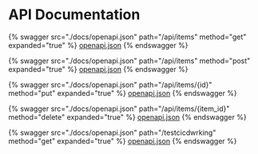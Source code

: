 # API Documentation

{% swagger src="./docs/openapi.json" path="/api/items" method="get" expanded="true" %}
[openapi.json](./docs/openapi.json)
{% endswagger %}

{% swagger src="./docs/openapi.json" path="/api/items" method="post" expanded="true" %}
[openapi.json](./docs/openapi.json)
{% endswagger %}

{% swagger src="./docs/openapi.json" path="/api/items/{id}" method="put" expanded="true" %}
[openapi.json](./docs/openapi.json)
{% endswagger %}

{% swagger src="./docs/openapi.json" path="/api/items/{item_id}" method="delete" expanded="true" %}
[openapi.json](./docs/openapi.json)
{% endswagger %}

{% swagger src="./docs/openapi.json" path="/testcicdwrking" method="get" expanded="true" %}
[openapi.json](./docs/openapi.json)
{% endswagger %}